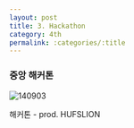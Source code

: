 ```yaml
---
layout: post
title: 3. Hackathon
category: 4th
permalink: :categories/:title
---
```



### 중앙 해커톤

![140903](https://user-images.githubusercontent.com/30469948/99146874-7fd1d880-26bf-11eb-92f6-5d0802da2f52.png)  


해커톤 - prod. HUFSLION  